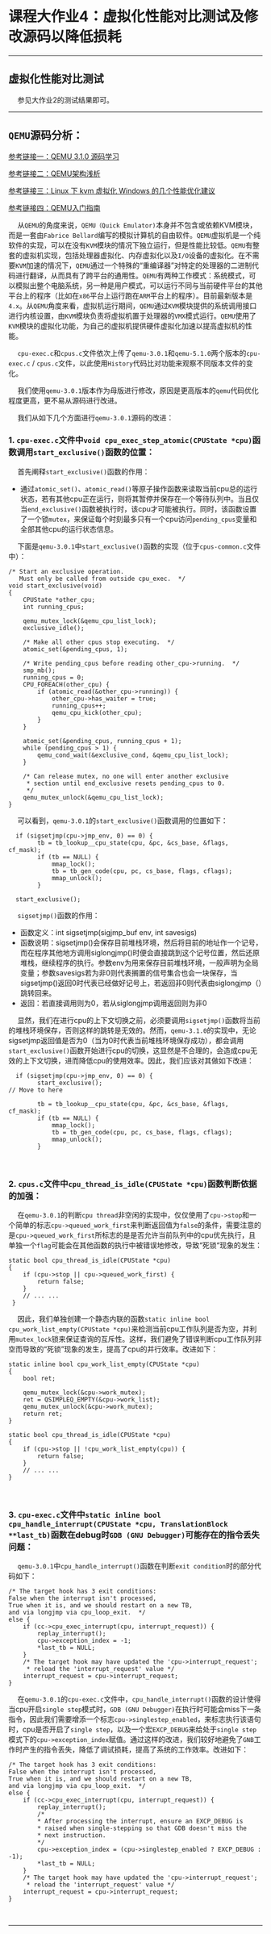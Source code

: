 # 课程大作业4：虚拟化性能对比测试及修改源码以降低损耗

---------------------

## 虚拟化性能对比测试

&emsp; 参见大作业2的测试结果即可。

---------------------

## `QEMU`源码分析：

[参考链接一：QEMU 3.1.0 源码学习](https://abelsu7.top/2019/06/04/qemu-src-notes/)

[参考链接二：QEMU架构浅析](https://cloud.tencent.com/developer/article/1521505)

[参考链接三：Linux 下 kvm 虚拟化 Windows 的几个性能优化建议](https://v2ex.com/t/607276)

[参考链接四：QEMU入门指南](https://blog.csdn.net/FontThrone/article/details/104157859)

&emsp; 从`QEMU`的角度来说，`QEMU（Quick Emulator)`本身并不包含或依赖KVM模块，而是一套由`Fabrice Bellard`编写的模拟计算机的自由软件。`QEMU`虚拟机是一个纯软件的实现，可以在没有`KVM`模块的情况下独立运行，但是性能比较低。`QEMU`有整套的虚拟机实现，包括处理器虚拟化、内存虚拟化以及`I/O`设备的虚拟化。在不需要`KVM`加速的情况下，`QEMU`通过一个特殊的“重编译器”对特定的处理器的二进制代码进行翻译，从而具有了跨平台的通用性。`QEMU`有两种工作模式：系统模式，可以模拟出整个电脑系统，另一种是用户模式，可以运行不同与当前硬件平台的其他平台上的程序（比如在`x86`平台上运行跑在`ARM`平台上的程序）。目前最新版本是`4.x`。从`QEMU`角度来看，虚拟机运行期间，`QEMU`通过`KVM`模块提供的系统调用接口进行内核设置，由`KVM`模块负责将虚拟机置于处理器的`VMX`模式运行。`QEMU`使用了`KVM`模块的虚拟化功能，为自己的虚拟机提供硬件虚拟化加速以提高虚拟机的性能。

&emsp; `cpu-exec.c`和`cpus.c`文件依次上传了`qemu-3.0.1`和`qemu-5.1.0`两个版本的`cpu-exec.c` / `cpus.c`文件，以此使用`History`代码比对功能来观察不同版本文件的变化。

&emsp; 我们使用`qemu-3.0.1`版本作为母版进行修改，原因是更高版本的`qemu`代码优化程度更高，更不易从源码进行改进。

&emsp; 我们从如下几个方面进行`qemu-3.0.1`源码的改进：

### 1. `cpu-exec.c`文件中`void cpu_exec_step_atomic(CPUState *cpu)`函数调用`start_exclusive()`函数的位置：

&emsp; 首先阐释`start_exclusive()`函数的作用：

 - 通过`atomic_set()`、`atomic_read()`等原子操作函数来读取当前cpu总的运行状态，若有其他cpu正在运行，则将其暂停并保存在一个等待队列中。当且仅当`end_exclusive()`函数被执行时，该cpu才可能被执行。同时，该函数设置了一个锁`mutex`，来保证每个时刻最多只有一个cpu访问`pending_cpus`变量和全部其他cpu的运行状态信息。
 
 &emsp; 下面是`qemu-3.0.1`中`start_exclusive()`函数的实现（位于`cpus-common.c`文件中）：

```
/* Start an exclusive operation.
   Must only be called from outside cpu_exec.  */
void start_exclusive(void)
{
    CPUState *other_cpu;
    int running_cpus;

    qemu_mutex_lock(&qemu_cpu_list_lock);
    exclusive_idle();

    /* Make all other cpus stop executing.  */
    atomic_set(&pending_cpus, 1);

    /* Write pending_cpus before reading other_cpu->running.  */
    smp_mb();
    running_cpus = 0;
    CPU_FOREACH(other_cpu) {
        if (atomic_read(&other_cpu->running)) {
            other_cpu->has_waiter = true;
            running_cpus++;
            qemu_cpu_kick(other_cpu);
        }
    }

    atomic_set(&pending_cpus, running_cpus + 1);
    while (pending_cpus > 1) {
        qemu_cond_wait(&exclusive_cond, &qemu_cpu_list_lock);
    }

    /* Can release mutex, no one will enter another exclusive
     * section until end_exclusive resets pending_cpus to 0.
     */
    qemu_mutex_unlock(&qemu_cpu_list_lock);
}
```

&emsp; 可以看到，`qemu-3.0.1`的`start_exclusive()`函数调用的位置如下：

```
  if (sigsetjmp(cpu->jmp_env, 0) == 0) {
        tb = tb_lookup__cpu_state(cpu, &pc, &cs_base, &flags, cf_mask);
        if (tb == NULL) {
            mmap_lock();
            tb = tb_gen_code(cpu, pc, cs_base, flags, cflags);
            mmap_unlock();
        }

  start_exclusive();
```

&emsp; `sigsetjmp()`函数的作用：

 - 函数定义：int sigsetjmp(sigjmp_buf env, int savesigs)  
 - 函数说明：sigsetjmp()会保存目前堆栈环境，然后将目前的地址作一个记号，而在程序其他地方调用siglongjmp()时便会直接跳到这个记号位置，然后还原堆栈，继续程序的执行。参数env为用来保存目前堆栈环境，一般声明为全局变量；参数savesigs若为非0则代表搁置的信号集合也会一块保存，当sigsetjmp()返回0时代表已经做好记号上，若返回非0则代表由siglongjmp（）跳转回来。  
 - 返回：若直接调用则为0，若从siglongjmp调用返回则为非0 

&emsp; 显然，我们在进行cpu的上下文切换之前，必须要调用`sigsetjmp()`函数将当前的堆栈环境保存，否则这样的跳转是无效的。然而，`qemu-3.1.0`的实现中，无论sigsetjmp返回值是否为0（当为0时代表当前堆栈环境保存成功），都会调用`start_exclusive()`函数开始进行cpu的切换，这显然是不合理的，会造成cpu无效的上下文切换，进而降低cpu的使用效率。因此，我们应该对其做如下改进：

```
  if (sigsetjmp(cpu->jmp_env, 0) == 0) {
        start_exclusive();                                                 // Move to here
        
        tb = tb_lookup__cpu_state(cpu, &pc, &cs_base, &flags, cf_mask);
        if (tb == NULL) {
            mmap_lock();
            tb = tb_gen_code(cpu, pc, cs_base, flags, cflags);
            mmap_unlock();
        }
```

&emsp;

### 2. `cpus.c`文件中`cpu_thread_is_idle(CPUState *cpu)`函数判断依据的加强：

&emsp; 在`qemu-3.0.1`的判断`cpu thread`非空闲的实现中，仅仅使用了`cpu->stop`和一个简单的标志`cpu->queued_work_first`来判断返回值为`false`的条件，需要注意的是`cpu->queued_work_first`所标志的是是否允许当前队列中的cpu优先执行，且单独一个`flag`可能会在其他函数的执行中被错误地修改，导致“死锁“现象的发生：

```
static bool cpu_thread_is_idle(CPUState *cpu)
{
    if (cpu->stop || cpu->queued_work_first) {
        return false;
    }
    // ... ...
 }
```

&emsp; 因此，我们单独创建一个静态内联的函数`static inline bool cpu_work_list_empty(CPUState *cpu)`来检测当前cpu工作队列是否为空，并利用`mutex_lock`锁来保证查询的互斥性。这样，我们避免了错误判断cpu工作队列非空而导致的“死锁”现象的发生，提高了cpu的并行效率。改进如下：

```
static inline bool cpu_work_list_empty(CPUState *cpu)
{
    bool ret;

    qemu_mutex_lock(&cpu->work_mutex);
    ret = QSIMPLEQ_EMPTY(&cpu->work_list);
    qemu_mutex_unlock(&cpu->work_mutex);
    return ret;
}

static bool cpu_thread_is_idle(CPUState *cpu)
{
    if (cpu->stop || !cpu_work_list_empty(cpu)) {
        return false;
    }
    // ... ...
}
```

&emsp;

### 3. `cpu-exec.c`文件中`static inline bool cpu_handle_interrupt(CPUState *cpu, TranslationBlock **last_tb)`函数在debug时`GDB (GNU Debugger)`可能存在的指令丢失问题：

&emsp; `qemu-3.0.1`中`cpu_handle_interrupt()`函数在判断`exit condition`时的部分代码如下：

```
/* The target hook has 3 exit conditions:
False when the interrupt isn't processed,
True when it is, and we should restart on a new TB,
and via longjmp via cpu_loop_exit.  */
else {
    if (cc->cpu_exec_interrupt(cpu, interrupt_request)) {
        replay_interrupt();
        cpu->exception_index = -1;
        *last_tb = NULL;
    }
    /* The target hook may have updated the 'cpu->interrupt_request';
     * reload the 'interrupt_request' value */
    interrupt_request = cpu->interrupt_request;
}
```

&emsp; 在`qemu-3.0.1`的`cpu-exec.c`文件中，`cpu_handle_interrupt()`函数的设计使得当cpu开启`single step`模式时，`GDB (GNU Debugger)`在执行时可能会miss下一条指令，因此我们需要增添一个标志`cpu->singlestep_enabled`，来标志执行该语句时，cpu是否开启了`single step`，以及一个宏`EXCP_DEBUG`来给处于`single step`模式下的`cpu->exception_index`赋值。通过这样的改进，我们较好地避免了`GNB`工作时产生的指令丢失，降低了调试损耗，提高了系统的工作效率。改进如下：

```
/* The target hook has 3 exit conditions:
False when the interrupt isn't processed,
True when it is, and we should restart on a new TB,
and via longjmp via cpu_loop_exit.  */
else {
    if (cc->cpu_exec_interrupt(cpu, interrupt_request)) {
        replay_interrupt();
        /*
        * After processing the interrupt, ensure an EXCP_DEBUG is
        * raised when single-stepping so that GDB doesn't miss the
        * next instruction.
        */
        cpu->exception_index = (cpu->singlestep_enabled ? EXCP_DEBUG : -1);
        *last_tb = NULL;
    }
    /* The target hook may have updated the 'cpu->interrupt_request';
     * reload the 'interrupt_request' value */
    interrupt_request = cpu->interrupt_request;
}
```

&emsp;

-----------------------------




